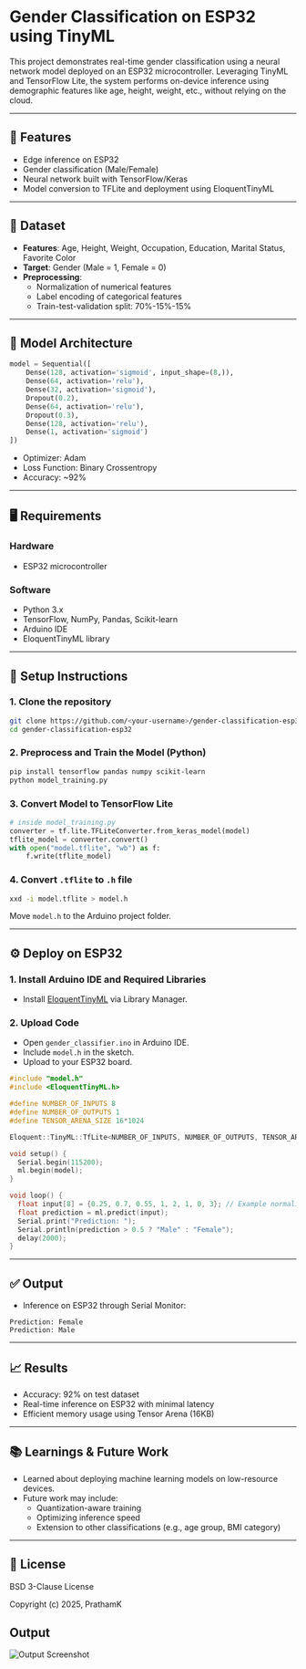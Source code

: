 
# Gender Classification on ESP32 using TinyML

This project demonstrates real-time gender classification using a neural network model deployed on an ESP32 microcontroller. Leveraging TinyML and TensorFlow Lite, the system performs on-device inference using demographic features like age, height, weight, etc., without relying on the cloud.

---

## 🔧 Features

- Edge inference on ESP32
- Gender classification (Male/Female)
- Neural network built with TensorFlow/Keras
- Model conversion to TFLite and deployment using EloquentTinyML

---

## 🧠 Dataset

- **Features**: Age, Height, Weight, Occupation, Education, Marital Status, Favorite Color
- **Target**: Gender (Male = 1, Female = 0)
- **Preprocessing**:
  - Normalization of numerical features
  - Label encoding of categorical features
  - Train-test-validation split: 70%-15%-15%

---

## 🧱 Model Architecture

```python
model = Sequential([
    Dense(128, activation='sigmoid', input_shape=(8,)),
    Dense(64, activation='relu'),
    Dense(32, activation='sigmoid'),
    Dropout(0.2),
    Dense(64, activation='relu'),
    Dropout(0.3),
    Dense(128, activation='relu'),
    Dense(1, activation='sigmoid')
])
```

- Optimizer: Adam
- Loss Function: Binary Crossentropy
- Accuracy: ~92%

---

## 🖥️ Requirements

### Hardware
- ESP32 microcontroller

### Software
- Python 3.x
- TensorFlow, NumPy, Pandas, Scikit-learn
- Arduino IDE
- EloquentTinyML library

---

## 🚀 Setup Instructions

### 1. Clone the repository
```bash
git clone https://github.com/<your-username>/gender-classification-esp32.git
cd gender-classification-esp32
```

### 2. Preprocess and Train the Model (Python)
```bash
pip install tensorflow pandas numpy scikit-learn
python model_training.py
```

### 3. Convert Model to TensorFlow Lite
```python
# inside model_training.py
converter = tf.lite.TFLiteConverter.from_keras_model(model)
tflite_model = converter.convert()
with open("model.tflite", "wb") as f:
    f.write(tflite_model)
```

### 4. Convert `.tflite` to `.h` file
```bash
xxd -i model.tflite > model.h
```

Move `model.h` to the Arduino project folder.

---

## ⚙️ Deploy on ESP32

### 1. Install Arduino IDE and Required Libraries
- Install [EloquentTinyML](https://github.com/eloquentarduino/EloquentTinyML) via Library Manager.

### 2. Upload Code
- Open `gender_classifier.ino` in Arduino IDE.
- Include `model.h` in the sketch.
- Upload to your ESP32 board.

```cpp
#include "model.h"
#include <EloquentTinyML.h>

#define NUMBER_OF_INPUTS 8
#define NUMBER_OF_OUTPUTS 1
#define TENSOR_ARENA_SIZE 16*1024

Eloquent::TinyML::TfLite<NUMBER_OF_INPUTS, NUMBER_OF_OUTPUTS, TENSOR_ARENA_SIZE> ml;

void setup() {
  Serial.begin(115200);
  ml.begin(model);
}

void loop() {
  float input[8] = {0.25, 0.7, 0.55, 1, 2, 1, 0, 3}; // Example normalized values
  float prediction = ml.predict(input);
  Serial.print("Prediction: ");
  Serial.println(prediction > 0.5 ? "Male" : "Female");
  delay(2000);
}
```

---

## ✅ Output

- Inference on ESP32 through Serial Monitor:
```
Prediction: Female
Prediction: Male
```

---

## 📈 Results

- Accuracy: 92% on test dataset
- Real-time inference on ESP32 with minimal latency
- Efficient memory usage using Tensor Arena (16KB)

---

## 📚 Learnings & Future Work

- Learned about deploying machine learning models on low-resource devices.
- Future work may include:
  - Quantization-aware training
  - Optimizing inference speed
  - Extension to other classifications (e.g., age group, BMI category)

---

## 📄 License

BSD 3-Clause License

Copyright (c) 2025, PrathamK

## Output
![Output Screenshot](https://github.com/user-attachments/assets/305babc7-a0eb-4b8a-ba13-b9357ca9a5a3)

